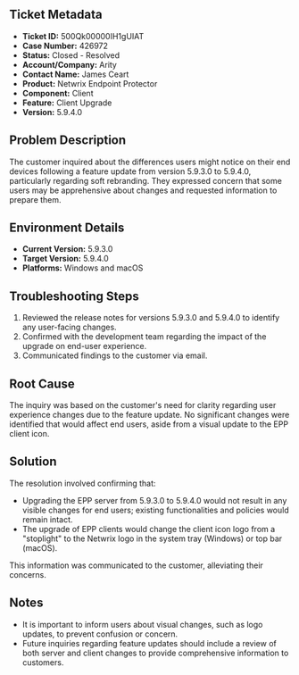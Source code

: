 ## Ticket Metadata
- **Ticket ID:** 500Qk00000IH1gUIAT
- **Case Number:** 426972
- **Status:** Closed - Resolved
- **Account/Company:** Arity
- **Contact Name:** James Ceart
- **Product:** Netwrix Endpoint Protector
- **Component:** Client
- **Feature:** Client Upgrade
- **Version:** 5.9.4.0

## Problem Description
The customer inquired about the differences users might notice on their end devices following a feature update from version 5.9.3.0 to 5.9.4.0, particularly regarding soft rebranding. They expressed concern that some users may be apprehensive about changes and requested information to prepare them.

## Environment Details
- **Current Version:** 5.9.3.0
- **Target Version:** 5.9.4.0
- **Platforms:** Windows and macOS

## Troubleshooting Steps
1. Reviewed the release notes for versions 5.9.3.0 and 5.9.4.0 to identify any user-facing changes.
2. Confirmed with the development team regarding the impact of the upgrade on end-user experience.
3. Communicated findings to the customer via email.

## Root Cause
The inquiry was based on the customer's need for clarity regarding user experience changes due to the feature update. No significant changes were identified that would affect end users, aside from a visual update to the EPP client icon.

## Solution
The resolution involved confirming that:
- Upgrading the EPP server from 5.9.3.0 to 5.9.4.0 would not result in any visible changes for end users; existing functionalities and policies would remain intact.
- The upgrade of EPP clients would change the client icon logo from a "stoplight" to the Netwrix logo in the system tray (Windows) or top bar (macOS).

This information was communicated to the customer, alleviating their concerns.

## Notes
- It is important to inform users about visual changes, such as logo updates, to prevent confusion or concern.
- Future inquiries regarding feature updates should include a review of both server and client changes to provide comprehensive information to customers.